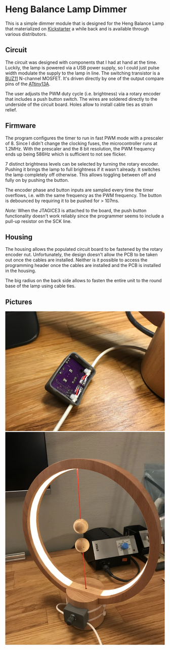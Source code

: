 # Heng Balance Lamp Dimmer
This is a simple dimmer module that is designed for the Heng Balance Lamp that
materialized on [Kickstarter][1] a while back and is available through various
distributors.

## Circuit
The circuit was designed with components that I had at hand at the time.
Luckily, the lamp is powered via a USB power supply, so I could just pulse width
modulate the supply to the lamp in line. The switching transistor is a
[BUZ11][2] N-channel MOSFET. It's driven directly by one of the output compare
pins of the [ATtiny13A][3].

The user adjusts the PWM duty cycle (i.e. brightness) via a rotary encoder that
includes a push button switch. The wires are soldered directly to the underside
of the circuit board. Holes allow to install cable ties as strain relief.

## Firmware
The program configures the timer to run in fast PWM mode with a prescaler of 8.
Since I didn't change the clocking fuses, the microcontroller runs at 1.2MHz.
With the prescaler and the 8 bit resolution, the PWM frequency ends up being
586Hz which is sufficient to not see flicker.

7 distinct brightness levels can be selected by turning the rotary encoder.
Pushing it brings the lamp to full brightness if it wasn't already. It switches
the lamp completely off otherwise. This allows toggling between off and fully on
by pushing the button.

The encoder phase and button inputs are sampled every time the timer overflows,
i.e. with the same frequency as the PWM frequency. The button is debounced by
requiring it to be pushed for > 107ms.

*Note:* When the JTAGICE3 is attached to the board, the push button
functionality doesn't work reliably since the programmer seems to include a
pull-up resistor on the SCK line.

## Housing
The housing allows the populated circuit board to be fastened by the rotary
encoder nut. Unfortunately, the design doesn't allow the PCB to be taken out
once the cables are installed. Neither is it possible to access the programming
header once the cables are installed and the PCB is installed in the housing.

The big radius on the back side allows to fasten the entire unit to the round
base of the lamp using cable ties.

## Pictures
![Backside of assembled module](images/open_back.webp)
![Attached to lamp](images/all_assembled.webp)

[1]:https://www.kickstarter.com/projects/1458079400/heng-balance-lamp-a-unique-lamp-with-switch-in-mid
[2]:https://www.onsemi.com/pub/Collateral/BUZ11-D.PDF
[3]:http://ww1.microchip.com/downloads/en/DeviceDoc/doc8126.pdf
